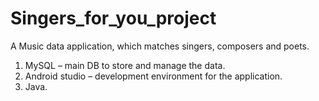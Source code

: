 # Singers_for_you_project
A Music data application, which matches singers, composers and poets. 
1)	MySQL – main DB to store and manage the data.	
2)	Android studio – development environment for the application.
3)	Java.
